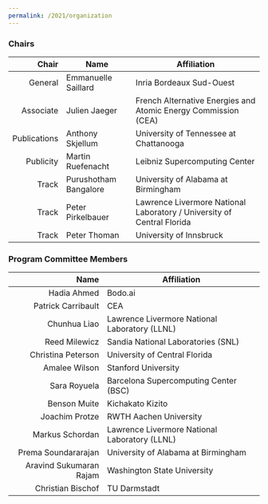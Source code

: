 ```yaml
---
permalink: /2021/organization
---
```


### Chairs

| Chair         | Name                  | Affiliation                                                            |
| ------------: | --------------------- | ---------------------------------------------------------------------- |
| General       | Emmanuelle Saillard   | Inria Bordeaux Sud-Ouest                                               |
| Associate     | Julien Jaeger         | French Alternative Energies and Atomic Energy Commission (CEA)         |
| Publications  | Anthony Skjellum      | University of Tennessee at Chattanooga                                 |
| Publicity     | Martin Ruefenacht     | Leibniz Supercomputing Center                                          |
| Track         | Purushotham Bangalore | University of Alabama at Birmingham                                    |
| Track         | Peter Pirkelbauer     | Lawrence Livermore National Laboratory / University of Central Florida |
| Track         | Peter Thoman          | University of Innsbruck                                                |

### Program Committee Members

| Name                    | Affiliation                                     |
| ----------------------: | ----------------------------------------------- |
| Hadia Ahmed             |  Bodo.ai 									    |
| Patrick Carribault      |  CEA                                            |
| Chunhua Liao            |  Lawrence Livermore National Laboratory (LLNL)  |
| Reed Milewicz           |  Sandia National Laboratories (SNL)             |
| Christina Peterson      |  University of Central Florida                  |
| Amalee Wilson           |  Stanford University                            |
| Sara Royuela            |  Barcelona Supercomputing Center (BSC)          |
| Benson Muite            |  Kichakato Kizito                               |
| Joachim Protze          |  RWTH Aachen University                         |
| Markus Schordan         |  Lawrence Livermore National Laboratory (LLNL)  |
| Prema Soundararajan     |  University of Alabama at Birmingham            |
| Aravind Sukumaran Rajam |  Washington State University                    |
| Christian Bischof       |  TU Darmstadt                                   |

